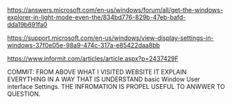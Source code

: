 https://answers.microsoft.com/en-us/windows/forum/all/get-the-windows-explorer-in-light-mode-even-the/834bd776-829b-47eb-bafd-dda19b691fa0




https://support.microsoft.com/en-us/windows/view-display-settings-in-windows-37f0e05e-98a9-474c-317a-e85422daa8bb

https://www.informit.com/articles/article.aspx?p=2437429F

COMMIT:  FROM ABOVE WHAT I VISITED WEBSITE IT EXPLAIN EVERYTHING IN A WAY THAT IS UNDERSTAND basic Window User interface Settings.
THE INFROMATION IS PROPEL USEFUL TO ANWWER TO QUESTION.
